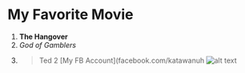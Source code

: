 # My Favorite Movie
1. **The Hangover**
2. *God of Gamblers*
3. >Ted 2
[My FB Account](facebook.com/katawanuh
![alt text](Download.jpg)
